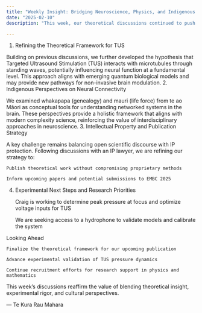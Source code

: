 ```yaml
---
title: "Weekly Insight: Bridging Neuroscience, Physics, and Indigenous Knowledge"
date: "2025-02-10"
description: "This week, our theoretical discussions continued to push the boundaries of neural engineering, exploring the intersections of targeted ultrasound stimulation (TUS), quantum biology, and indigenous knowledge systems."

---
```

1. Refining the Theoretical Framework for TUS

Building on previous discussions, we further developed the hypothesis that Targeted Ultrasound Stimulation (TUS) interacts with microtubules through standing waves, potentially influencing neural function at a fundamental level. This approach aligns with emerging quantum biological models and may provide new pathways for non-invasive brain modulation.
2. Indigenous Perspectives on Neural Connectivity

We examined whakapapa (genealogy) and mauri (life force) from te ao Māori as conceptual tools for understanding networked systems in the brain. These perspectives provide a holistic framework that aligns with modern complexity science, reinforcing the value of interdisciplinary approaches in neuroscience.
3. Intellectual Property and Publication Strategy

A key challenge remains balancing open scientific discourse with IP protection. Following discussions with an IP lawyer, we are refining our strategy to:

    Publish theoretical work without compromising proprietary methods

    Inform upcoming papers and potential submissions to EMBC 2025

4. Experimental Next Steps and Research Priorities

    Craig is working to determine peak pressure at focus and optimize voltage inputs for TUS

    We are seeking access to a hydrophone to validate models and calibrate the system

Looking Ahead

    Finalize the theoretical framework for our upcoming publication

    Advance experimental validation of TUS pressure dynamics

    Continue recruitment efforts for research support in physics and mathematics

This week’s discussions reaffirm the value of blending theoretical insight, experimental rigor, and cultural perspectives.

— Te Kura Rau Mahara